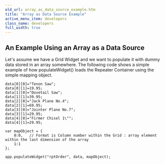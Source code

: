 ```yaml
---
old_url: array_as_data_source_example.htm
title: "Array as Data Source Example"
active_menu_item: developers
class_name: developers
full_width: true
---
```



## An Example Using an Array as a Data Source

Let's assume we have a Grid Widget and we want to populate it with dummy data stored in an array somewhere. The following code shows a simple example of how populateWidget() loads the Repeater Container using the simple mapping object.

    data[0][0]="Tenon Saw";
    data[0][1]=19.95;
    data[1][0]="Dovetail Saw";
    data[1][1]=39.95;
    data[2][0]="Jack Plane No.4";
    data[2][1]=69.95;
    data[3][0]="Jointer Plane No.7";
    data[3][1]=29.95;
    data[4][0]="Firmer Chisel 1\"";
    data[4][1]=29.95;
        
    var mapObject = {
        0:0,   // Format is Column number within the Grid : array element within the last dimension of the array
        1:1
    };
     
    app.populateWidget("rptOrder", data, mapObject);
     
     
   

